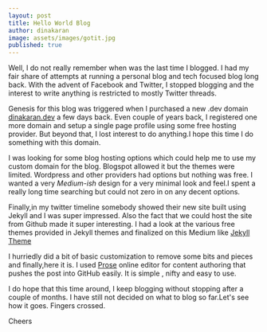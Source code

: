 ```yaml
---
layout: post
title: Hello World Blog
author: dinakaran
image: assets/images/gotit.jpg
published: true
---
```

Well, I do not really remember when was the last time I blogged. I had my fair share of attempts at running a personal blog and tech focused blog long back. With the advent of Facebook and Twitter, I stopped blogging and the interest to write anything is restricted to mostly Twitter threads.

Genesis for this blog was triggered when I purchased a new .dev domain [dinakaran.dev](https://dinakaran.dev) a few days back. Even couple of years back, I registered one more domain and setup a single page profile using some free hosting provider. But beyond that, I lost interest to do anything.I hope this time I do something with this domain. 

I was looking for some blog hosting options which could help me to use my custom domain for the blog. Blogspot allowed it but the themes were limited. Wordpress and other providers had options but nothing was free. I wanted a very _Medium-ish_ design for a very minimal look and feel.I spent a really long time searching but could not zero in on any decent options.

Finally,in my twitter timeline somebody showed their new site built using Jekyll and I was super impressed. Also the fact that we could host the site from Github made it super interesting.
I had a look at the various free themes provided in Jekyll themes and finalized on this Medium like [Jekyll Theme](https://jekyllthemes.io/theme/mediumish)

I hurriedly did a bit of basic customization to remove some bits and pieces and finally,here it is. I used [Prose](https://prose.io) online editor for content authoring that pushes the post into  GitHub easily. It is simple , nifty and easy to use.  

I do hope that this time around, I keep blogging without stopping after a couple of months. I have still not decided on what to blog so far.Let's see how it goes. Fingers crossed.

Cheers
